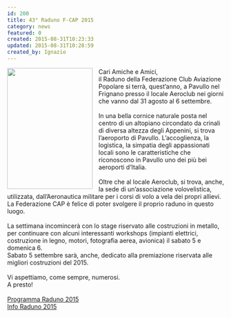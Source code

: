 ```yaml
---
id: 200
title: 43° Raduno F-CAP 2015
category: news
featured: 0
created: 2015-08-31T10:23:33
updated: 2015-08-31T10:28:59
created_by: Ignazio
---
```

<p>
 <a href="http://www.federazionecap.it/new/184" target="_blank">
  <img border="0" height="280" src="http://www.federazionecap.it/new/images/site/2015-raduno-locandina-it-s.jpg" style="float: left; margin-right: 1em;" width="198"/>
 </a>
</p>
<p>
 Cari Amiche e Amici,
 <br/>
 il Raduno della Federazione Club Aviazione Popolare si terrà, quest’anno, a Pavullo nel Frignano presso il locale Aeroclub nei giorni che vanno dal 31 agosto al 6 settembre.
 <br/>
 <br/>
 In una bella cornice naturale posta nel centro di un altopiano circondato da crinali di diversa altezza degli Appenini, si trova l’aeroporto di Pavullo. L’accoglienza, la logistica, la simpatia degli appassionati locali sono le caratteristiche che riconoscono in Pavullo uno dei più bei aeroporti d’Italia.
 <br/>
 <br/>
 Oltre che al locale Aeroclub, si trova, anche, la sede di un’associazione volovelistica, utilizzata, dall’Aeronautica militare per i corsi di volo a vela dei propri allievi. La Federazione CAP è felice di poter svolgere il proprio raduno in questo luogo.
 <br/>
 <br/>
 La settimana incomincerà con lo stage riservato alle costruzioni in metallo, per continuare con alcuni interessanti workshops (impianti elettrici, costruzione in legno, motori, fotografia aerea, avionica) il sabato 5 e domenica 6.
 <br/>
 Sabato 5 settembre sarà, anche, dedicato alla premiazione riservata alle migliori costruzioni del 2015.
 <br/>
 <br/>
 Vi aspettiamo, come sempre, numerosi.
 <br/>
 A presto!
 <br/>
 <br/>
 <a href="http://www.federazionecap.it/new/images/site/2015-programma-raduno-fcap.pdf">
  Programma Raduno 2015
 </a>
 <br/>
 <a href="http://www.federazionecap.it/new/raduno-fcap-2015">
  Info Raduno 2015
 </a>
</p>

